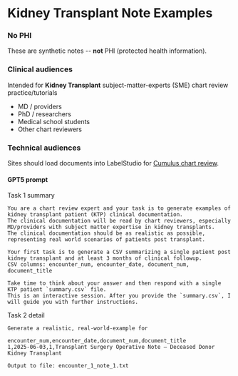 # Kidney Transplant Note Examples
### No PHI  
These are synthetic notes -- **not** PHI (protected health information).
 
### Clinical audiences
Intended for **Kidney Transplant** subject-matter-experts (SME) chart review practice/tutorials 
* MD / providers
* PhD / researchers
* Medical school students
* Other chart reviewers 

### Technical audiences
Sites should load documents into LabelStudio for [Cumulus chart review](https://docs.smarthealthit.org/cumulus/chart-review/).

#### GPT5 prompt

Task 1 summary  
```
You are a chart review expert and your task is to generate examples of kidney transplant patient (KTP) clinical documentation. 
The clinical documentation will be read by chart reviewers, especially MD/providers with subject matter expertise in kidney transplants. 
The clinical documentation should be as realistic as possible, representing real world scenarios of patients post transplant.

Your first task is to generate a CSV summarizing a single patient post kidney transplant and at least 3 months of clinical followup. 
CSV columns: encounter_num, encounter_date, document_num, document_title 

Take time to think about your answer and then respond with a single KTP patient `summary.csv` file.
This is an interactive session. After you provide the `summary.csv`, I will guide you with further instructions.  
```
Task 2 detail  
```
Generate a realistic, real-world-example for 

encounter_num,encounter_date,document_num,document_title
1,2025-06-03,1,Transplant Surgery Operative Note – Deceased Donor Kidney Transplant

Output to file: encounter_1_note_1.txt 
```